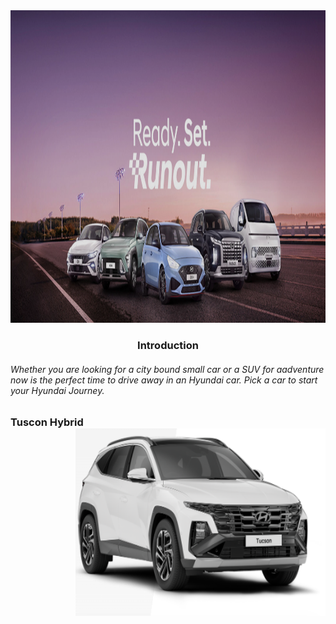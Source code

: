 <!DOCTYPE html>
<html>
<body>

<img src="ready set.png" width="1300" height="500"/>

<h3 align="center"> Introduction</h3>
<h6 align="left"> Whether you are looking for a city bound small car or a 
  SUV for aadventure now is the perfect time to drive away in an Hyundai car. 
  Pick a car to start your Hyundai Journey.

<h3 align="left">Tuscon Hybrid <img align="right" width="400" height="300"  src="tuscon9.png" >

